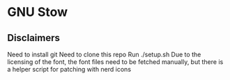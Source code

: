 # GNU Stow

## Disclaimers

Need to install git
Need to clone this repo
Run ./setup.sh
Due to the licensing of the font, the font files need to be fetched manually, but there is a helper script for patching with nerd icons
